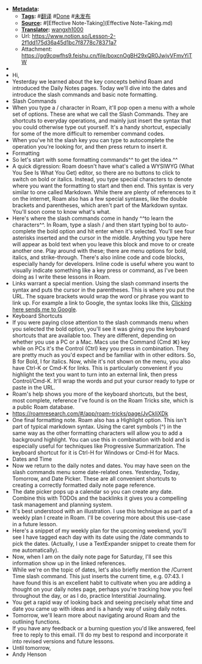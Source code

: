 - **[Metadata](Metadata.md):**
    - **[Tags](Tags.md):** #[翻译](翻译.md) #[Done](Done.md) #[未发布](未发布.md)
    - **[Source](Source.md):** #[Effective Note-Taking](Effective Note-Taking.md) 
    - **[Translator](Translator.md):** [wangxh1000](wangxh1000.md)
    - Url: https://www.notion.so/Lesson-2-2f1dd175d36a45d1bc7f8778c78371a7
    - Attachment: https://gg9cqwfhs9.feishu.cn/file/boxcnOgBH29xQR0JwjvVFmvYiTW
- 
- Hi,
- Yesterday we learned about the key concepts behind Roam and introduced the Daily Notes pages. Today we'll dive into the dates and introduce the slash commands and basic note formatting.
- Slash Commands
- When you type a / character in Roam, it'll pop open a menu with a whole set of options. These are what we call the Slash Commands. They are shortcuts to everyday operations, and mainly just insert the syntax that you could otherwise type out yourself. It's a handy shortcut, especially for some of the more difficult to remember command codes.
- When you've hit the slash key you can type to autocomplete the operation you're looking for, and then press return to insert it.
- Formatting
- So let's start with some formatting commands^^ to get the idea.^^
- A quick digression: Roam doesn't have what's called a WYSIWYG (What You See Is What You Get) editor, so there are no buttons to click to switch on bold or italics. Instead, you type special characters to denote where you want the formatting to start and then end. This syntax is very similar to one called Markdown. While there are plenty of references to it on the internet, Roam also has a few special syntaxes, like the double brackets and parentheses, which aren't part of the Markdown syntax. You'll soon come to know what's what.
- Here's where the slash commands come in handy ^^to learn the characters^^. In Roam, type a slash / and then start typing bol to auto-complete the bold option and hit enter when it's selected. You'll see four asterisks inserted and the cursor in the middle. Anything you type here will appear as bold text when you leave this block and move to or create another one. Play around with these; there are menu options for bold, italics, and strike-through. There's also inline code and code blocks, especially handy for developers. Inline code is useful where you want to visually indicate something like a key press or command, as I've been doing as I write these lessons in Roam.
- Links warrant a special mention. Using the slash command inserts the syntax and puts the cursor in the parentheses. This is where you put the URL. The square brackets would wrap the word or phrase you want to link up. For example a link to Google, the syntax looks like this, [Clicking here sends me to Google](https://www.google.com).
- Keyboard Shortcuts
- If you were paying close attention to the slash commands menu when you selected the bold option, you'll see it was giving you the keyboard shortcuts that are available too. They are different, depending on whether you use a PC or a Mac. Macs use the Command (Cmd ⌘) key while on PCs it's the Control (Ctrl) key you press in combination. They are pretty much as you'd expect and be familiar with in other editors. So, B for Bold, I for italics. Now, while it's not shown on the menu, you also have Ctrl-K or Cmd-K for links. This is particularly convenient if you highlight the text you want to turn into an external link, then press Control/Cmd-K. It'll wrap the words and put your cursor ready to type or paste in the URL.
- Roam's help shows you more of the keyboard shortcuts, but the best, most complete, reference I've found is on the Roam Tricks site, which is a public Roam database.
- https://roamresearch.com/#/app/roam-tricks/page/JvCkIiXDk
- One final formatting note. Roam also has a Highlight option. This isn't part of typical markdown syntax. Using the caret symbols (^) in the same way as the other formatting characters will allow you to add a background highlight. You can use this in combination with bold and is especially useful for techniques like Progressive Summarization. The keyboard shortcut for it is Ctrl-H for Windows or Cmd-H for Macs.
- Dates and Time
- Now we return to the daily notes and dates. You may have seen on the slash commands menu some date-related ones. Yesterday, Today, Tomorrow, and Date Picker. These are all convenient shortcuts to creating a correctly formatted daily note page reference.
- The date picker pops up a calendar so you can create any date. Combine this with TODOs and the backlinks it gives you a compelling task management and planning system.
- It's best understood with an illustration. I use this technique as part of a weekly plan I create in Roam. I'll be covering more about this use-case in a future lesson.
- Here's a snippet of my weekly plan for the upcoming weekend, you'll see I have tagged each day with its date using the /date commands to pick the dates. (Actually, I use a TextExpander snippet to create them for me automatically).
- Now, when I am on the daily note page for Saturday, I'll see this information show up in the linked references.
- While we're on the topic of dates, let's also briefly mention the /Current Time slash command. This just inserts the current time, e.g. 07:43. I have found this is an excellent habit to cultivate when you are adding a thought on your daily notes page, perhaps you're tracking how you feel throughout the day, or as I do, practice Interstitial Journaling.
- You get a rapid way of looking back and seeing precisely what time and date you came up with ideas and is a handy way of using daily notes.
- Tomorrow, we'll learn more about navigating around Roam and the outlining functions.
- If you have any feedback or a burning question you'd like answered, feel free to reply to this email. I'll do my best to respond and incorporate it into revised versions and future lessons.
- Until tomorrow,
- Andy Henson
